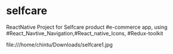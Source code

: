 # selfcare
ReactNative Project for Selfcare product #e-commerce app, using #React_Navtive_Navigation,#React_native_Icons, #Redux-toolkit

<p align="center">
  
file:///home/chintu/Downloads/selfcare1.jpg

  
</p>

